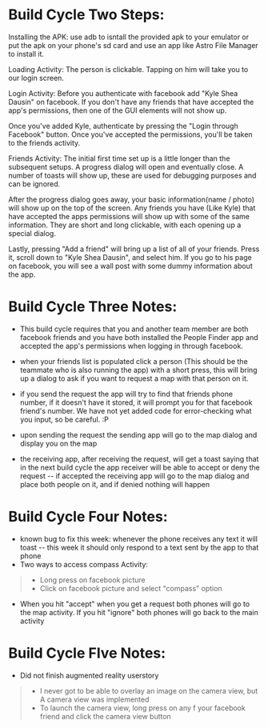 # **Build Cycle Two Steps:** #

Installing the APK:  use adb to isntall the provided apk to your emulator or put the apk on your phone's sd card and use an app like Astro File Manager to install it.

Loading Activity: The person is clickable.  Tapping on him will take you to our login screen.

Login Activity:  Before you authenticate with facebook add "Kyle Shea Dausin" on facebook.  If you don't have any friends that have accepted the app's permissions, then one of the GUI elements will not show up.

Once you've added Kyle, authenticate by pressing the "Login through Facebook" button.  Once you've accepted the permissions, you'll be taken to the friends activity.

Friends Activity:  The initial first time set up is a little longer than the subsequent setups.  A progress dialog will open and eventually close.  A number of toasts will show up, these are used for debugging purposes and can be ignored.

After the progress dialog goes away, your basic information(name / photo) will show up on the top of the screen.  Any friends you have (Like Kyle) that have accepted the apps permissions will show up with some of the same information.  They are short and long clickable, with each opening up a special dialog.

Lastly, pressing "Add a friend" will bring up a list of all of your friends.  Press it, scroll down to "Kyle Shea Dausin", and select him.  If you go to his page on facebook, you will see a wall post with some dummy information about the app.



# **Build Cycle Three Notes:** #

- This build cycle requires that you and another team member are both facebook friends and you have both installed the People Finder app and accepted the app's permissions when logging in through facebook.

- when your friends list is populated click a person (This should be the teammate who is also running the app) with a short press, this will bring up a dialog to ask if you want to request a map with that person on it.

- if you send the request the app will try to find that friends phone number, if it doesn't have it stored, it will prompt you for that facebook friend's number.  We have not yet added code for error-checking what you input, so be careful. :P

- upon sending the request the sending app will go to the map dialog and display you on the map

- the receiving app, after receiving the request, will get a toast saying that in the next build cycle the app receiver will be able to accept or deny the request -- if accepted the receiving app will go to the map dialog and place both people on it, and if denied nothing will happen


# **Build Cycle Four Notes:** #

- known bug to fix this week: whenever the phone receives any text it will toast -- this week it should only respond to a text sent by the app to that phone
- Two ways to access compass Activity:
> - Long press on facebook picture
> - Click on facebook picture and select "compass" option
- When you hit "accept" when you get a request both phones will go to the map activity. If you hit "ignore" both phones will go back to the main activity

# **Build Cycle FIve Notes:** #

- Did not finish augmented reality userstory
> - I never got to be able to overlay an image on the camera view, but A camera view was implemented
> - To launch the camera view, long press on any f your facebook friend and click the camera view button